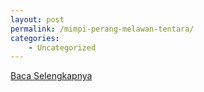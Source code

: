 ```yaml
---
layout: post
permalink: /mimpi-perang-melawan-tentara/
categories:
    - Uncategorized
---
```


[Baca Selengkapnya](/01)
